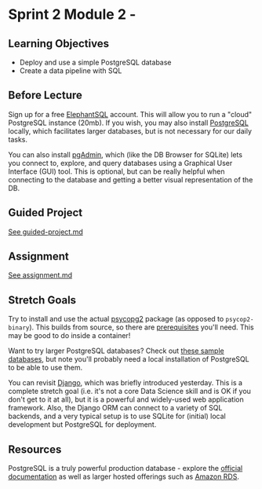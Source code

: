 # Sprint 2 Module 2 -

## Learning Objectives

* Deploy and use a simple PostgreSQL database
* Create a data pipeline with SQL

## Before Lecture

Sign up for a free [ElephantSQL](https://www.elephantsql.com/) account. This will allow you to run a "cloud" PostgreSQL instance (20mb). If you wish, you may also install [PostgreSQL](https://www.postgresql.org/) locally, which facilitates larger databases, but is not necessary for our daily tasks.

You can also install [pgAdmin](https://www.pgadmin.org/), which (like the DB Browser for SQLite) lets you connect to, explore, and query databases using a Graphical User Interface (GUI) tool. This is optional, but can be really helpful when connecting to the database and getting a better visual representation of the DB.

## Guided Project

[See guided-project.md](https://github.com/BloomInstituteOfTechnology/DS-Unit-3-Sprint-2-SQL-and-Databases/blob/master/module2-sql-for-analysis/guided-project.md)

## Assignment

[See assignment.md](https://github.com/BloomInstituteOfTechnology/DS-Unit-3-Sprint-2-SQL-and-Databases/blob/master/module2-sql-for-analysis/assignment.md)

## Stretch Goals

Try to install and use the actual [psycopg2](https://pypi.org/project/psycopg2/)
package (as opposed to `psycop2-binary`). This builds from source, so there are
[prerequisites](http://initd.org/psycopg/docs/install.html#install-from-source)
you'll need. This may be good to do inside a container!

Want to try larger PostgreSQL databases? Check out [these sample
databases](https://community.embarcadero.com/article/articles-database/1076-top-3-sample-databases-for-postgresql),
but note you'll probably need a local installation of PostgreSQL to be able to
use them.

You can revisit [Django](https://docs.djangoproject.com/en/2.1/intro/), which was briefly introduced
yesterday. This is a complete stretch goal (i.e. it's not a core Data Science
skill and is OK if you don't get to it at all), but it is a powerful and
widely-used web application framework. Also, the Django ORM can connect to a
variety of SQL backends, and a very typical setup is to use SQLite for (initial)
local development but PostgreSQL for deployment.

## Resources

PostgreSQL is a truly powerful production database - explore the [official
documentation](https://www.postgresql.org/docs/) as well as larger hosted
offerings such as [Amazon RDS](https://aws.amazon.com/rds/postgresql/).
